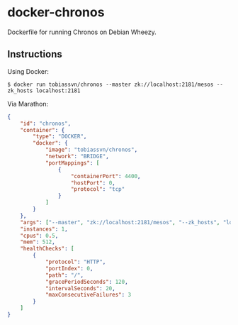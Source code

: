 # docker-chronos

Dockerfile for running Chronos on Debian Wheezy.

## Instructions

Using Docker:

    $ docker run tobiassvn/chronos --master zk://localhost:2181/mesos --zk_hosts localhost:2181

Via Marathon:

```json
{
    "id": "chronos",
    "container": {
        "type": "DOCKER",
        "docker": {
            "image": "tobiassvn/chronos",
            "network": "BRIDGE",
            "portMappings": [
                {
                    "containerPort": 4400,
                    "hostPort": 0,
                    "protocol": "tcp"
                }
            ]
        }
    },
    "args": ["--master", "zk://localhost:2181/mesos", "--zk_hosts", "localhost:2181"],
    "instances": 1,
    "cpus": 0.5,
    "mem": 512,
    "healthChecks": [
        {
            "protocol": "HTTP",
            "portIndex": 0,
            "path": "/",
            "gracePeriodSeconds": 120,
            "intervalSeconds": 20,
            "maxConsecutiveFailures": 3
        }
    ]
}
```
